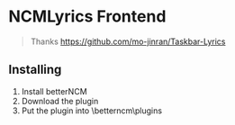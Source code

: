 # NCMLyrics Frontend

> Thanks https://github.com/mo-jinran/Taskbar-Lyrics

## Installing

1. Install betterNCM
2. Download the plugin
3. Put the plugin into \betterncm\plugins
